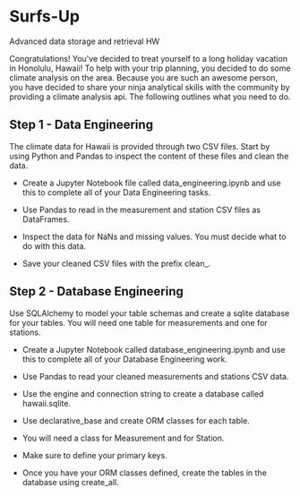 # Surfs-Up
Advanced data storage and retrieval HW

Congratulations! You've decided to treat yourself to a long holiday vacation in Honolulu, Hawaii! To help with your trip planning, you decided to do some climate analysis on the area. Because you are such an awesome person, you have decided to share your ninja analytical skills with the community by providing a climate analysis api. The following outlines what you need to do.

## Step 1 - Data Engineering
The climate data for Hawaii is provided through two CSV files. Start by using Python and Pandas to inspect the content of these files and clean the data.
- Create a Jupyter Notebook file called data_engineering.ipynb and use this to complete all of your Data Engineering tasks.

- Use Pandas to read in the measurement and station CSV files as DataFrames.

- Inspect the data for NaNs and missing values. You must decide what to do with this data.

- Save your cleaned CSV files with the prefix clean_.

## Step 2 - Database Engineering
Use SQLAlchemy to model your table schemas and create a sqlite database for your tables. You will need one table for measurements and one for stations.

- Create a Jupyter Notebook called database_engineering.ipynb and use this to complete all of your Database Engineering work.

- Use Pandas to read your cleaned measurements and stations CSV data.

- Use the engine and connection string to create a database called hawaii.sqlite.

- Use declarative_base and create ORM classes for each table.

-   You will need a class for Measurement and for Station.

-   Make sure to define your primary keys.

- Once you have your ORM classes defined, create the tables in the database using create_all.
